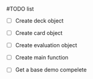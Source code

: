 #TODO list

- [ ] Create deck object
- [ ] Create card object
- [ ] Create evaluation object
- [ ] Create main function
- [ ] Get a base demo compelete
 
